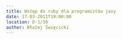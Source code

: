 ```yaml
---
title: Wstęp do ruby dla programistów javy
date: 17-03-2011T19:00:00
location: D-1/30
author: Błażej Święcicki
---
```

